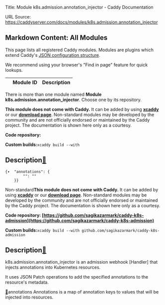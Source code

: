 Title: Module k8s.admission.annotation_injector - Caddy Documentation

URL Source: https://caddyserver.com/docs/modules/k8s.admission.annotation_injector

Markdown Content:
All Modules
-----------

This page lists all registered Caddy modules. Modules are plugins which extend Caddy's [JSON configuration structure](https://caddyserver.com/docs/json/).

We recommend using your browser's "Find in page" feature for quick lookups.

|  | Module ID | Description |
| --- | --- | --- |

There is more than one module named **Module k8s.admission.annotation_injector**. Choose one by its repository.

**This module does not come with Caddy.** It can be added by using **[xcaddy](https://caddyserver.com/docs/build#xcaddy)** or our **[download page](https://caddyserver.com/download)**. Non-standard modules may be developed by the community and are not officially endorsed or maintained by the Caddy project. The documentation is shown here only as a courtesy.

**Code repository:**

**Custom builds:**`xcaddy build --with`

Description[🔗](https://caddyserver.com/docs/modules/k8s.admission.annotation_injector#docs "Direct link")
----------------------------------------------------------------------------------------------------------

```
{▾	"annotations": {
		"": ""
	}}
```

Non-standard**This module does not come with Caddy.** It can be added by using **[xcaddy](https://caddyserver.com/docs/build#xcaddy)** or our **[download page](https://caddyserver.com/download)**. Non-standard modules may be developed by the community and are not officially endorsed or maintained by the Caddy project. The documentation is shown here only as a courtesy.

**Code repository: [https://github.com/sagikazarmark/caddy-k8s-admission](https://github.com/sagikazarmark/caddy-k8s-admission)**

**Custom builds:**`xcaddy build --with github.com/sagikazarmark/caddy-k8s-admission`

Description[🔗](https://caddyserver.com/docs/modules/k8s.admission.annotation_injector#docs "Direct link")
----------------------------------------------------------------------------------------------------------

k8s.admission.annotation_injector is an admission webhook [Handler] that injects annotations into Kubernetes resources.

It uses JSON Patch operations to add the specified annotations to the resource's metadata.

[🔗](https://caddyserver.com/docs/modules/k8s.admission.annotation_injector#annotations)annotations
Annotations is a map of annotation keys to values that will be injected into resources.
